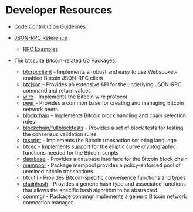 # Developer Resources

* [Code Contribution Guidelines](https://github.com/firobridge/btcd/tree/master/docs/code_contribution_guidelines.md)

* [JSON-RPC Reference](https://github.com/firobridge/btcd/tree/master/docs/json_rpc_api.md)
  * [RPC Examples](https://github.com/firobridge/btcd/tree/master/docs/json_rpc_api.md#ExampleCode)

* The btcsuite Bitcoin-related Go Packages:
  * [btcrpcclient](https://github.com/firobridge/btcd/tree/master/rpcclient) - Implements a
    robust and easy to use Websocket-enabled Bitcoin JSON-RPC client
  * [btcjson](https://github.com/firobridge/btcd/tree/master/btcjson) - Provides an extensive API
    for the underlying JSON-RPC command and return values
  * [wire](https://github.com/firobridge/btcd/tree/master/wire) - Implements the
    Bitcoin wire protocol
  * [peer](https://github.com/firobridge/btcd/tree/master/peer) -
    Provides a common base for creating and managing Bitcoin network peers.
  * [blockchain](https://github.com/firobridge/btcd/tree/master/blockchain) -
    Implements Bitcoin block handling and chain selection rules
  * [blockchain/fullblocktests](https://github.com/firobridge/btcd/tree/master/blockchain/fullblocktests) -
    Provides a set of block tests for testing the consensus validation rules
  * [txscript](https://github.com/firobridge/btcd/tree/master/txscript) -
    Implements the Bitcoin transaction scripting language
  * [btcec](https://github.com/firobridge/btcd/tree/master/btcec) - Implements
    support for the elliptic curve cryptographic functions needed for the
    Bitcoin scripts
  * [database](https://github.com/firobridge/btcd/tree/master/database) -
    Provides a database interface for the Bitcoin block chain
  * [mempool](https://github.com/firobridge/btcd/tree/master/mempool) -
    Package mempool provides a policy-enforced pool of unmined bitcoin
    transactions.
  * [btcutil](https://github.com/firobridge/btcutil) - Provides Bitcoin-specific
    convenience functions and types
  * [chainhash](https://github.com/firobridge/btcd/tree/master/chaincfg/chainhash) -
    Provides a generic hash type and associated functions that allows the
    specific hash algorithm to be abstracted.
  * [connmgr](https://github.com/firobridge/btcd/tree/master/connmgr) -
    Package connmgr implements a generic Bitcoin network connection manager.
